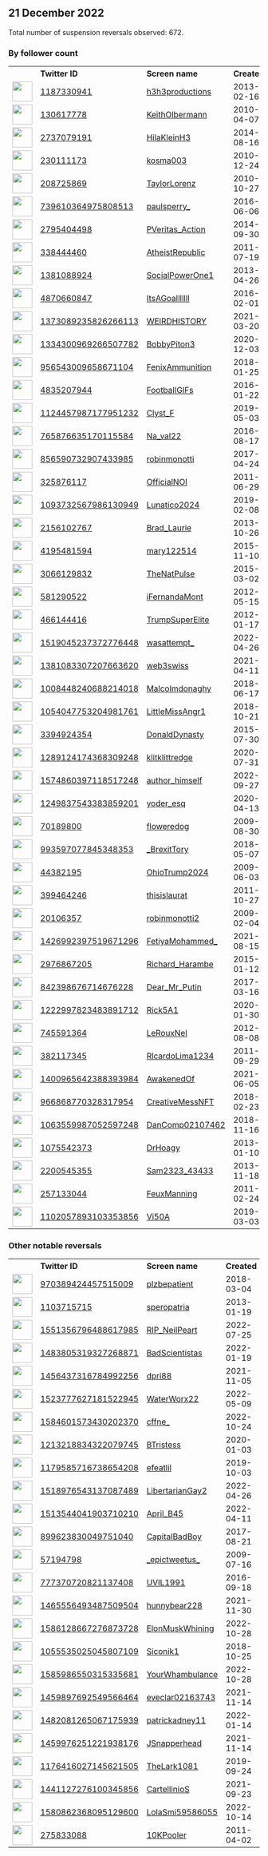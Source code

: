 
## 21 December 2022
Total number of suspension reversals observed: 672.

### By follower count
<table><tr><th></th><th align="left">Twitter ID</th><th align="left">Screen name</th>
<th align="left">Created</th><th align="left">Status</th><th align="left">Suspended</th><th align="left">Followers</th>
<tr><td><a href="https://pbs.twimg.com/profile_images/1605918138943426561/lEsaToOa_normal.jpg"><img src="https://pbs.twimg.com/profile_images/1605918138943426561/lEsaToOa_normal.jpg" width="40px" height="40px" align="center"/></a></td><td><a href="https://twitter.com/intent/user?user_id=1187330941">1187330941</a></td><td><a href="https://twitter.com/h3h3productions">h3h3productions</a></td><td>2013-02-16</td><td align="center">✔️</td><td>2022-11-07</td><td>2310406</td></tr>
<tr><td><a href="https://pbs.twimg.com/profile_images/1594567053062684672/wAvSdewm_normal.jpg"><img src="https://pbs.twimg.com/profile_images/1594567053062684672/wAvSdewm_normal.jpg" width="40px" height="40px" align="center"/></a></td><td><a href="https://twitter.com/intent/user?user_id=130617778">130617778</a></td><td><a href="https://twitter.com/KeithOlbermann">KeithOlbermann</a></td><td>2010-04-07</td><td align="center">✔️</td><td>2022-12-16</td><td>997517</td></tr>
<tr><td><a href="https://pbs.twimg.com/profile_images/1330319461858074628/2ryPKRBZ_normal.jpg"><img src="https://pbs.twimg.com/profile_images/1330319461858074628/2ryPKRBZ_normal.jpg" width="40px" height="40px" align="center"/></a></td><td><a href="https://twitter.com/intent/user?user_id=2737079191">2737079191</a></td><td><a href="https://twitter.com/HilaKleinH3">HilaKleinH3</a></td><td>2014-08-16</td><td align="center">✔️</td><td>2022-11-18</td><td>927677</td></tr>
<tr><td><a href="https://pbs.twimg.com/profile_images/1632608347/CMYK_normal.gif"><img src="https://pbs.twimg.com/profile_images/1632608347/CMYK_normal.gif" width="40px" height="40px" align="center"/></a></td><td><a href="https://twitter.com/intent/user?user_id=230111173">230111173</a></td><td><a href="https://twitter.com/kosma003">kosma003</a></td><td>2010-12-24</td><td align="center"></td><td>2022-12-20</td><td>523013</td></tr>
<tr><td><a href="https://pbs.twimg.com/profile_images/1487520401731174404/SwXwcxuH_normal.jpg"><img src="https://pbs.twimg.com/profile_images/1487520401731174404/SwXwcxuH_normal.jpg" width="40px" height="40px" align="center"/></a></td><td><a href="https://twitter.com/intent/user?user_id=208725869">208725869</a></td><td><a href="https://twitter.com/TaylorLorenz">TaylorLorenz</a></td><td>2010-10-27</td><td align="center">🔒✔️</td><td>2022-12-18</td><td>352498</td></tr>
<tr><td><a href="https://pbs.twimg.com/profile_images/739632272865951744/yVceRI-w_normal.jpg"><img src="https://pbs.twimg.com/profile_images/739632272865951744/yVceRI-w_normal.jpg" width="40px" height="40px" align="center"/></a></td><td><a href="https://twitter.com/intent/user?user_id=739610364975808513">739610364975808513</a></td><td><a href="https://twitter.com/paulsperry_">paulsperry_</a></td><td>2016-06-06</td><td align="center"></td><td></td><td>349700</td></tr>
<tr><td><a href="https://pbs.twimg.com/profile_images/1605599804653961216/-a0DZqUR_normal.jpg"><img src="https://pbs.twimg.com/profile_images/1605599804653961216/-a0DZqUR_normal.jpg" width="40px" height="40px" align="center"/></a></td><td><a href="https://twitter.com/intent/user?user_id=2795404498">2795404498</a></td><td><a href="https://twitter.com/PVeritas_Action">PVeritas_Action</a></td><td>2014-09-30</td><td align="center"></td><td></td><td>205583</td></tr>
<tr><td><a href="https://pbs.twimg.com/profile_images/1301935830806810627/NkgrB8Xy_normal.jpg"><img src="https://pbs.twimg.com/profile_images/1301935830806810627/NkgrB8Xy_normal.jpg" width="40px" height="40px" align="center"/></a></td><td><a href="https://twitter.com/intent/user?user_id=338444460">338444460</a></td><td><a href="https://twitter.com/AtheistRepublic">AtheistRepublic</a></td><td>2011-07-19</td><td align="center"></td><td>2022-04-01</td><td>138446</td></tr>
<tr><td><a href="https://pbs.twimg.com/profile_images/499778021193048064/eCPbrnvH_normal.jpeg"><img src="https://pbs.twimg.com/profile_images/499778021193048064/eCPbrnvH_normal.jpeg" width="40px" height="40px" align="center"/></a></td><td><a href="https://twitter.com/intent/user?user_id=1381088924">1381088924</a></td><td><a href="https://twitter.com/SocialPowerOne1">SocialPowerOne1</a></td><td>2013-04-26</td><td align="center"></td><td></td><td>130545</td></tr>
<tr><td><a href="https://pbs.twimg.com/profile_images/1630329212484689921/mRx3jfRJ_normal.jpg"><img src="https://pbs.twimg.com/profile_images/1630329212484689921/mRx3jfRJ_normal.jpg" width="40px" height="40px" align="center"/></a></td><td><a href="https://twitter.com/intent/user?user_id=4870660847">4870660847</a></td><td><a href="https://twitter.com/ItsAGoalllllll">ItsAGoalllllll</a></td><td>2016-02-01</td><td align="center"></td><td>2022-07-03</td><td>99147</td></tr>
<tr><td><a href="https://pbs.twimg.com/profile_images/1383633166477381639/skyWrsUQ_normal.jpg"><img src="https://pbs.twimg.com/profile_images/1383633166477381639/skyWrsUQ_normal.jpg" width="40px" height="40px" align="center"/></a></td><td><a href="https://twitter.com/intent/user?user_id=1373089235826266113">1373089235826266113</a></td><td><a href="https://twitter.com/WElRDHISTORY">WElRDHISTORY</a></td><td>2021-03-20</td><td align="center"></td><td></td><td>89514</td></tr>
<tr><td><a href="https://pbs.twimg.com/profile_images/1606836378968408064/kKiB2cv0_normal.jpg"><img src="https://pbs.twimg.com/profile_images/1606836378968408064/kKiB2cv0_normal.jpg" width="40px" height="40px" align="center"/></a></td><td><a href="https://twitter.com/intent/user?user_id=1334300969266507782">1334300969266507782</a></td><td><a href="https://twitter.com/BobbyPiton3">BobbyPiton3</a></td><td>2020-12-03</td><td align="center"></td><td></td><td>81887</td></tr>
<tr><td><a href="https://pbs.twimg.com/profile_images/1010354868379365376/iq5Oy5oS_normal.jpg"><img src="https://pbs.twimg.com/profile_images/1010354868379365376/iq5Oy5oS_normal.jpg" width="40px" height="40px" align="center"/></a></td><td><a href="https://twitter.com/intent/user?user_id=956543009658671104">956543009658671104</a></td><td><a href="https://twitter.com/FenixAmmunition">FenixAmmunition</a></td><td>2018-01-25</td><td align="center"></td><td>2022-06-10</td><td>78728</td></tr>
<tr><td><a href="https://pbs.twimg.com/profile_images/1083804456922292224/8HJyG1GZ_normal.jpg"><img src="https://pbs.twimg.com/profile_images/1083804456922292224/8HJyG1GZ_normal.jpg" width="40px" height="40px" align="center"/></a></td><td><a href="https://twitter.com/intent/user?user_id=4835207944">4835207944</a></td><td><a href="https://twitter.com/FootbaIlGlFs">FootbaIlGlFs</a></td><td>2016-01-22</td><td align="center"></td><td>2022-06-28</td><td>76074</td></tr>
<tr><td><a href="https://pbs.twimg.com/profile_images/1433792342033580032/h6B0TdmV_normal.jpg"><img src="https://pbs.twimg.com/profile_images/1433792342033580032/h6B0TdmV_normal.jpg" width="40px" height="40px" align="center"/></a></td><td><a href="https://twitter.com/intent/user?user_id=1124457987177951232">1124457987177951232</a></td><td><a href="https://twitter.com/Clyst_F">Clyst_F</a></td><td>2019-05-03</td><td align="center"></td><td>2022-08-19</td><td>71883</td></tr>
<tr><td><a href="https://pbs.twimg.com/profile_images/1464629469533065222/EF2MgSY5_normal.jpg"><img src="https://pbs.twimg.com/profile_images/1464629469533065222/EF2MgSY5_normal.jpg" width="40px" height="40px" align="center"/></a></td><td><a href="https://twitter.com/intent/user?user_id=765876635170115584">765876635170115584</a></td><td><a href="https://twitter.com/Na_val22">Na_val22</a></td><td>2016-08-17</td><td align="center"></td><td>2022-08-03</td><td>61812</td></tr>
<tr><td><a href="https://pbs.twimg.com/profile_images/1631782178576117760/a1q3s_2L_normal.jpg"><img src="https://pbs.twimg.com/profile_images/1631782178576117760/a1q3s_2L_normal.jpg" width="40px" height="40px" align="center"/></a></td><td><a href="https://twitter.com/intent/user?user_id=856590732907433985">856590732907433985</a></td><td><a href="https://twitter.com/robinmonotti">robinmonotti</a></td><td>2017-04-24</td><td align="center"></td><td></td><td>60878</td></tr>
<tr><td><a href="https://pbs.twimg.com/profile_images/2940927836/8a884541d3ff0fd928fb704ea66b9d6c_normal.png"><img src="https://pbs.twimg.com/profile_images/2940927836/8a884541d3ff0fd928fb704ea66b9d6c_normal.png" width="40px" height="40px" align="center"/></a></td><td><a href="https://twitter.com/intent/user?user_id=325876117">325876117</a></td><td><a href="https://twitter.com/OfficialNOI">OfficialNOI</a></td><td>2011-06-29</td><td align="center"></td><td></td><td>60271</td></tr>
<tr><td><a href="https://pbs.twimg.com/profile_images/1627855877158973442/fnS8y3sc_normal.jpg"><img src="https://pbs.twimg.com/profile_images/1627855877158973442/fnS8y3sc_normal.jpg" width="40px" height="40px" align="center"/></a></td><td><a href="https://twitter.com/intent/user?user_id=1093732567986130949">1093732567986130949</a></td><td><a href="https://twitter.com/Lunatico2024">Lunatico2024</a></td><td>2019-02-08</td><td align="center"></td><td></td><td>58680</td></tr>
<tr><td><a href="https://pbs.twimg.com/profile_images/378800000648592617/002162b8c96a9b0fdafb491a42014f38_normal.jpeg"><img src="https://pbs.twimg.com/profile_images/378800000648592617/002162b8c96a9b0fdafb491a42014f38_normal.jpeg" width="40px" height="40px" align="center"/></a></td><td><a href="https://twitter.com/intent/user?user_id=2156102767">2156102767</a></td><td><a href="https://twitter.com/Brad_Laurie">Brad_Laurie</a></td><td>2013-10-26</td><td align="center"></td><td>2022-12-18</td><td>56455</td></tr>
<tr><td><a href="https://pbs.twimg.com/profile_images/701428213369573376/5wCrPo3m_normal.jpg"><img src="https://pbs.twimg.com/profile_images/701428213369573376/5wCrPo3m_normal.jpg" width="40px" height="40px" align="center"/></a></td><td><a href="https://twitter.com/intent/user?user_id=4195481594">4195481594</a></td><td><a href="https://twitter.com/mary122514">mary122514</a></td><td>2015-11-10</td><td align="center"></td><td>2022-11-09</td><td>54073</td></tr>
<tr><td><a href="https://pbs.twimg.com/profile_images/1298288254786183169/3ULFmdyV_normal.jpg"><img src="https://pbs.twimg.com/profile_images/1298288254786183169/3ULFmdyV_normal.jpg" width="40px" height="40px" align="center"/></a></td><td><a href="https://twitter.com/intent/user?user_id=3066129832">3066129832</a></td><td><a href="https://twitter.com/TheNatPulse">TheNatPulse</a></td><td>2015-03-02</td><td align="center"></td><td></td><td>53085</td></tr>
<tr><td><a href="https://pbs.twimg.com/profile_images/1271510992103636992/Y6TyAICT_normal.jpg"><img src="https://pbs.twimg.com/profile_images/1271510992103636992/Y6TyAICT_normal.jpg" width="40px" height="40px" align="center"/></a></td><td><a href="https://twitter.com/intent/user?user_id=581290522">581290522</a></td><td><a href="https://twitter.com/iFernandaMont">iFernandaMont</a></td><td>2012-05-15</td><td align="center"></td><td>2022-12-16</td><td>48072</td></tr>
<tr><td><a href="https://pbs.twimg.com/profile_images/1606861762552336385/e-v62HrV_normal.jpg"><img src="https://pbs.twimg.com/profile_images/1606861762552336385/e-v62HrV_normal.jpg" width="40px" height="40px" align="center"/></a></td><td><a href="https://twitter.com/intent/user?user_id=466144416">466144416</a></td><td><a href="https://twitter.com/TrumpSuperElite">TrumpSuperElite</a></td><td>2012-01-17</td><td align="center"></td><td>2022-11-08</td><td>47851</td></tr>
<tr><td><a href="https://pbs.twimg.com/profile_images/1519066031658082304/Ds-ZkmbF_normal.jpg"><img src="https://pbs.twimg.com/profile_images/1519066031658082304/Ds-ZkmbF_normal.jpg" width="40px" height="40px" align="center"/></a></td><td><a href="https://twitter.com/intent/user?user_id=1519045237372776448">1519045237372776448</a></td><td><a href="https://twitter.com/wasattempt_">wasattempt_</a></td><td>2022-04-26</td><td align="center"></td><td>2022-09-21</td><td>47549</td></tr>
<tr><td><a href="https://pbs.twimg.com/profile_images/1547278302607458304/wjfLNZdW_normal.jpg"><img src="https://pbs.twimg.com/profile_images/1547278302607458304/wjfLNZdW_normal.jpg" width="40px" height="40px" align="center"/></a></td><td><a href="https://twitter.com/intent/user?user_id=1381083307207663620">1381083307207663620</a></td><td><a href="https://twitter.com/web3swiss">web3swiss</a></td><td>2021-04-11</td><td align="center"></td><td>2022-11-30</td><td>43434</td></tr>
<tr><td><a href="https://pbs.twimg.com/profile_images/1376396450691682306/S4dKCQpn_normal.jpg"><img src="https://pbs.twimg.com/profile_images/1376396450691682306/S4dKCQpn_normal.jpg" width="40px" height="40px" align="center"/></a></td><td><a href="https://twitter.com/intent/user?user_id=1008448240688214018">1008448240688214018</a></td><td><a href="https://twitter.com/Malcolmdonaghy">Malcolmdonaghy</a></td><td>2018-06-17</td><td align="center"></td><td></td><td>42996</td></tr>
<tr><td><a href="https://pbs.twimg.com/profile_images/1322861301354430469/vRlSrWDp_normal.jpg"><img src="https://pbs.twimg.com/profile_images/1322861301354430469/vRlSrWDp_normal.jpg" width="40px" height="40px" align="center"/></a></td><td><a href="https://twitter.com/intent/user?user_id=1054047753204981761">1054047753204981761</a></td><td><a href="https://twitter.com/LittleMissAngr1">LittleMissAngr1</a></td><td>2018-10-21</td><td align="center"></td><td></td><td>40848</td></tr>
<tr><td><a href="https://pbs.twimg.com/profile_images/1428770763352514562/8IgPMD2c_normal.jpg"><img src="https://pbs.twimg.com/profile_images/1428770763352514562/8IgPMD2c_normal.jpg" width="40px" height="40px" align="center"/></a></td><td><a href="https://twitter.com/intent/user?user_id=3394924354">3394924354</a></td><td><a href="https://twitter.com/DonaldDynasty">DonaldDynasty</a></td><td>2015-07-30</td><td align="center"></td><td>2022-11-17</td><td>37949</td></tr>
<tr><td><a href="https://pbs.twimg.com/profile_images/1629962647046172681/ugYqTbY4_normal.jpg"><img src="https://pbs.twimg.com/profile_images/1629962647046172681/ugYqTbY4_normal.jpg" width="40px" height="40px" align="center"/></a></td><td><a href="https://twitter.com/intent/user?user_id=1289124174368309248">1289124174368309248</a></td><td><a href="https://twitter.com/klitklittredge">klitklittredge</a></td><td>2020-07-31</td><td align="center"></td><td>2022-11-11</td><td>37752</td></tr>
<tr><td><a href="https://pbs.twimg.com/profile_images/1574860917275238402/q_SX_-VL_normal.jpg"><img src="https://pbs.twimg.com/profile_images/1574860917275238402/q_SX_-VL_normal.jpg" width="40px" height="40px" align="center"/></a></td><td><a href="https://twitter.com/intent/user?user_id=1574860397118517248">1574860397118517248</a></td><td><a href="https://twitter.com/author_himself">author_himself</a></td><td>2022-09-27</td><td align="center">🚫</td><td>2022-11-01</td><td>36898</td></tr>
<tr><td><a href="https://pbs.twimg.com/profile_images/1605507408863731712/pFIEbQlk_normal.jpg"><img src="https://pbs.twimg.com/profile_images/1605507408863731712/pFIEbQlk_normal.jpg" width="40px" height="40px" align="center"/></a></td><td><a href="https://twitter.com/intent/user?user_id=1249837543383859201">1249837543383859201</a></td><td><a href="https://twitter.com/yoder_esq">yoder_esq</a></td><td>2020-04-13</td><td align="center"></td><td></td><td>34496</td></tr>
<tr><td><a href="https://pbs.twimg.com/profile_images/532720545352409088/w_Bw-3ml_normal.jpeg"><img src="https://pbs.twimg.com/profile_images/532720545352409088/w_Bw-3ml_normal.jpeg" width="40px" height="40px" align="center"/></a></td><td><a href="https://twitter.com/intent/user?user_id=70189800">70189800</a></td><td><a href="https://twitter.com/floweredog">floweredog</a></td><td>2009-08-30</td><td align="center"></td><td></td><td>32852</td></tr>
<tr><td><a href="https://pbs.twimg.com/profile_images/1057042587612340224/3qm08v7J_normal.jpg"><img src="https://pbs.twimg.com/profile_images/1057042587612340224/3qm08v7J_normal.jpg" width="40px" height="40px" align="center"/></a></td><td><a href="https://twitter.com/intent/user?user_id=993597077845348353">993597077845348353</a></td><td><a href="https://twitter.com/_BrexitTory">_BrexitTory</a></td><td>2018-05-07</td><td align="center"></td><td></td><td>28219</td></tr>
<tr><td><a href="https://pbs.twimg.com/profile_images/1477697455412203526/sYDhi72t_normal.jpg"><img src="https://pbs.twimg.com/profile_images/1477697455412203526/sYDhi72t_normal.jpg" width="40px" height="40px" align="center"/></a></td><td><a href="https://twitter.com/intent/user?user_id=44382195">44382195</a></td><td><a href="https://twitter.com/OhioTrump2024">OhioTrump2024</a></td><td>2009-06-03</td><td align="center"></td><td>2022-11-07</td><td>26204</td></tr>
<tr><td><a href="https://pbs.twimg.com/profile_images/1623813600136638464/dj6uc1st_normal.jpg"><img src="https://pbs.twimg.com/profile_images/1623813600136638464/dj6uc1st_normal.jpg" width="40px" height="40px" align="center"/></a></td><td><a href="https://twitter.com/intent/user?user_id=399464246">399464246</a></td><td><a href="https://twitter.com/thisislaurat">thisislaurat</a></td><td>2011-10-27</td><td align="center">🚫</td><td></td><td>26068</td></tr>
<tr><td><a href="https://pbs.twimg.com/profile_images/1370692958819864579/1Mg9HNil_normal.jpg"><img src="https://pbs.twimg.com/profile_images/1370692958819864579/1Mg9HNil_normal.jpg" width="40px" height="40px" align="center"/></a></td><td><a href="https://twitter.com/intent/user?user_id=20106357">20106357</a></td><td><a href="https://twitter.com/robinmonotti2">robinmonotti2</a></td><td>2009-02-04</td><td align="center"></td><td></td><td>25693</td></tr>
<tr><td><a href="https://pbs.twimg.com/profile_images/1565063941667143686/r74wnUD9_normal.jpg"><img src="https://pbs.twimg.com/profile_images/1565063941667143686/r74wnUD9_normal.jpg" width="40px" height="40px" align="center"/></a></td><td><a href="https://twitter.com/intent/user?user_id=1426992397519671296">1426992397519671296</a></td><td><a href="https://twitter.com/FetiyaMohammed_">FetiyaMohammed_</a></td><td>2021-08-15</td><td align="center"></td><td>2022-09-13</td><td>24844</td></tr>
<tr><td><a href="https://pbs.twimg.com/profile_images/1344776715063726080/IqBJh3hD_normal.jpg"><img src="https://pbs.twimg.com/profile_images/1344776715063726080/IqBJh3hD_normal.jpg" width="40px" height="40px" align="center"/></a></td><td><a href="https://twitter.com/intent/user?user_id=2976867205">2976867205</a></td><td><a href="https://twitter.com/Richard_Harambe">Richard_Harambe</a></td><td>2015-01-12</td><td align="center"></td><td>2022-08-03</td><td>24697</td></tr>
<tr><td><a href="https://pbs.twimg.com/profile_images/1553743252817420289/ZlHqzOfC_normal.jpg"><img src="https://pbs.twimg.com/profile_images/1553743252817420289/ZlHqzOfC_normal.jpg" width="40px" height="40px" align="center"/></a></td><td><a href="https://twitter.com/intent/user?user_id=842398676714676228">842398676714676228</a></td><td><a href="https://twitter.com/Dear_Mr_Putin">Dear_Mr_Putin</a></td><td>2017-03-16</td><td align="center">🔒</td><td>2022-11-14</td><td>24634</td></tr>
<tr><td><a href="https://pbs.twimg.com/profile_images/1625351634871275521/cgq9stVH_normal.jpg"><img src="https://pbs.twimg.com/profile_images/1625351634871275521/cgq9stVH_normal.jpg" width="40px" height="40px" align="center"/></a></td><td><a href="https://twitter.com/intent/user?user_id=1222997823483891712">1222997823483891712</a></td><td><a href="https://twitter.com/Rick5A1">Rick5A1</a></td><td>2020-01-30</td><td align="center"></td><td></td><td>24543</td></tr>
<tr><td><a href="https://pbs.twimg.com/profile_images/3067829308/0d7366337dcd1319017916731c184d96_normal.png"><img src="https://pbs.twimg.com/profile_images/3067829308/0d7366337dcd1319017916731c184d96_normal.png" width="40px" height="40px" align="center"/></a></td><td><a href="https://twitter.com/intent/user?user_id=745591364">745591364</a></td><td><a href="https://twitter.com/LeRouxNel">LeRouxNel</a></td><td>2012-08-08</td><td align="center"></td><td></td><td>24240</td></tr>
<tr><td><a href="https://pbs.twimg.com/profile_images/1432788808756604934/rF6L942f_normal.jpg"><img src="https://pbs.twimg.com/profile_images/1432788808756604934/rF6L942f_normal.jpg" width="40px" height="40px" align="center"/></a></td><td><a href="https://twitter.com/intent/user?user_id=382117345">382117345</a></td><td><a href="https://twitter.com/RlcardoLima1234">RlcardoLima1234</a></td><td>2011-09-29</td><td align="center"></td><td>2022-09-09</td><td>23348</td></tr>
<tr><td><a href="https://pbs.twimg.com/profile_images/1637169534606909446/Ym7slnDH_normal.jpg"><img src="https://pbs.twimg.com/profile_images/1637169534606909446/Ym7slnDH_normal.jpg" width="40px" height="40px" align="center"/></a></td><td><a href="https://twitter.com/intent/user?user_id=1400965642388393984">1400965642388393984</a></td><td><a href="https://twitter.com/AwakenedOf">AwakenedOf</a></td><td>2021-06-05</td><td align="center"></td><td></td><td>22859</td></tr>
<tr><td><a href="https://pbs.twimg.com/profile_images/1640054786903928834/Qz76yQjl_normal.jpg"><img src="https://pbs.twimg.com/profile_images/1640054786903928834/Qz76yQjl_normal.jpg" width="40px" height="40px" align="center"/></a></td><td><a href="https://twitter.com/intent/user?user_id=966868770328317954">966868770328317954</a></td><td><a href="https://twitter.com/CreativeMessNFT">CreativeMessNFT</a></td><td>2018-02-23</td><td align="center"></td><td>2022-12-13</td><td>22117</td></tr>
<tr><td><a href="https://pbs.twimg.com/profile_images/1243504085166424069/vNxYJTUf_normal.jpg"><img src="https://pbs.twimg.com/profile_images/1243504085166424069/vNxYJTUf_normal.jpg" width="40px" height="40px" align="center"/></a></td><td><a href="https://twitter.com/intent/user?user_id=1063559987052597248">1063559987052597248</a></td><td><a href="https://twitter.com/DanComp02107462">DanComp02107462</a></td><td>2018-11-16</td><td align="center"></td><td></td><td>22038</td></tr>
<tr><td><a href="https://pbs.twimg.com/profile_images/1178499360197419009/nLDuSogM_normal.jpg"><img src="https://pbs.twimg.com/profile_images/1178499360197419009/nLDuSogM_normal.jpg" width="40px" height="40px" align="center"/></a></td><td><a href="https://twitter.com/intent/user?user_id=1075542373">1075542373</a></td><td><a href="https://twitter.com/DrHoagy">DrHoagy</a></td><td>2013-01-10</td><td align="center"></td><td></td><td>21803</td></tr>
<tr><td><a href="https://pbs.twimg.com/profile_images/1364189040896008195/InAKyZ9g_normal.jpg"><img src="https://pbs.twimg.com/profile_images/1364189040896008195/InAKyZ9g_normal.jpg" width="40px" height="40px" align="center"/></a></td><td><a href="https://twitter.com/intent/user?user_id=2200545355">2200545355</a></td><td><a href="https://twitter.com/Sam2323_43433">Sam2323_43433</a></td><td>2013-11-18</td><td align="center"></td><td></td><td>21750</td></tr>
<tr><td><a href="https://pbs.twimg.com/profile_images/916697445878370305/GHOEIKlg_normal.jpg"><img src="https://pbs.twimg.com/profile_images/916697445878370305/GHOEIKlg_normal.jpg" width="40px" height="40px" align="center"/></a></td><td><a href="https://twitter.com/intent/user?user_id=257133044">257133044</a></td><td><a href="https://twitter.com/FeuxManning">FeuxManning</a></td><td>2011-02-24</td><td align="center"></td><td>2022-12-05</td><td>21253</td></tr>
<tr><td><a href="https://pbs.twimg.com/profile_images/1403114015010791424/5NF4QNvg_normal.jpg"><img src="https://pbs.twimg.com/profile_images/1403114015010791424/5NF4QNvg_normal.jpg" width="40px" height="40px" align="center"/></a></td><td><a href="https://twitter.com/intent/user?user_id=1102057893103353856">1102057893103353856</a></td><td><a href="https://twitter.com/Vi50A">Vi50A</a></td><td>2019-03-03</td><td align="center"></td><td></td><td>21033</td></tr>
</table>

### Other notable reversals
<table><tr><th></th><th align="left">Twitter ID</th><th align="left">Screen name</th>
<th align="left">Created</th><th align="left">Status</th><th align="left">Suspended</th><th align="left">Followers</th>
<tr><td><a href="https://pbs.twimg.com/profile_images/1556847469421400064/_qLY_AcK_normal.jpg"><img src="https://pbs.twimg.com/profile_images/1556847469421400064/_qLY_AcK_normal.jpg" width="40px" height="40px" align="center"/></a></td><td><a href="https://twitter.com/intent/user?user_id=970389424457515009">970389424457515009</a></td><td><a href="https://twitter.com/plzbepatient">plzbepatient</a></td><td>2018-03-04</td><td align="center"></td><td>2022-10-16</td><td>8994</td></tr>
<tr><td><a href="https://pbs.twimg.com/profile_images/1354244827400069121/T45A9b2B_normal.jpg"><img src="https://pbs.twimg.com/profile_images/1354244827400069121/T45A9b2B_normal.jpg" width="40px" height="40px" align="center"/></a></td><td><a href="https://twitter.com/intent/user?user_id=1103715715">1103715715</a></td><td><a href="https://twitter.com/speropatria">speropatria</a></td><td>2013-01-19</td><td align="center"></td><td>2022-03-27</td><td>3346</td></tr>
<tr><td><a href="https://pbs.twimg.com/profile_images/1559652201730957312/EsVtXwLT_normal.jpg"><img src="https://pbs.twimg.com/profile_images/1559652201730957312/EsVtXwLT_normal.jpg" width="40px" height="40px" align="center"/></a></td><td><a href="https://twitter.com/intent/user?user_id=1551356796488617985">1551356796488617985</a></td><td><a href="https://twitter.com/RIP_NeilPeart">RIP_NeilPeart</a></td><td>2022-07-25</td><td align="center"></td><td>2022-12-16</td><td>458</td></tr>
<tr><td><a href="https://pbs.twimg.com/profile_images/1638812437586518016/RbArcna4_normal.jpg"><img src="https://pbs.twimg.com/profile_images/1638812437586518016/RbArcna4_normal.jpg" width="40px" height="40px" align="center"/></a></td><td><a href="https://twitter.com/intent/user?user_id=1483805319327268871">1483805319327268871</a></td><td><a href="https://twitter.com/BadScientistas">BadScientistas</a></td><td>2022-01-19</td><td align="center"></td><td>2022-12-16</td><td>90</td></tr>
<tr><td><a href="https://pbs.twimg.com/profile_images/1547406250203291648/2YRgDKC__normal.jpg"><img src="https://pbs.twimg.com/profile_images/1547406250203291648/2YRgDKC__normal.jpg" width="40px" height="40px" align="center"/></a></td><td><a href="https://twitter.com/intent/user?user_id=1456437316784992256">1456437316784992256</a></td><td><a href="https://twitter.com/dpri88">dpri88</a></td><td>2021-11-05</td><td align="center"></td><td>2022-12-14</td><td>356</td></tr>
<tr><td><a href="https://pbs.twimg.com/profile_images/1551234267287617539/KnMugOPI_normal.jpg"><img src="https://pbs.twimg.com/profile_images/1551234267287617539/KnMugOPI_normal.jpg" width="40px" height="40px" align="center"/></a></td><td><a href="https://twitter.com/intent/user?user_id=1523777627181522945">1523777627181522945</a></td><td><a href="https://twitter.com/WaterWorx22">WaterWorx22</a></td><td>2022-05-09</td><td align="center"></td><td>2022-12-16</td><td>1102</td></tr>
<tr><td><a href="https://pbs.twimg.com/profile_images/1584602325540171776/7lJ8BEoa_normal.jpg"><img src="https://pbs.twimg.com/profile_images/1584602325540171776/7lJ8BEoa_normal.jpg" width="40px" height="40px" align="center"/></a></td><td><a href="https://twitter.com/intent/user?user_id=1584601573430202370">1584601573430202370</a></td><td><a href="https://twitter.com/cffne_">cffne_</a></td><td>2022-10-24</td><td align="center">🚫</td><td>2022-12-17</td><td>129</td></tr>
<tr><td><a href="https://pbs.twimg.com/profile_images/1634683467844792323/3tvCGEyj_normal.jpg"><img src="https://pbs.twimg.com/profile_images/1634683467844792323/3tvCGEyj_normal.jpg" width="40px" height="40px" align="center"/></a></td><td><a href="https://twitter.com/intent/user?user_id=1213218834322079745">1213218834322079745</a></td><td><a href="https://twitter.com/BTristess">BTristess</a></td><td>2020-01-03</td><td align="center"></td><td>2022-12-19</td><td>570</td></tr>
<tr><td><a href="https://pbs.twimg.com/profile_images/1625193111390683136/cAReOJ-W_normal.jpg"><img src="https://pbs.twimg.com/profile_images/1625193111390683136/cAReOJ-W_normal.jpg" width="40px" height="40px" align="center"/></a></td><td><a href="https://twitter.com/intent/user?user_id=1179585716738654208">1179585716738654208</a></td><td><a href="https://twitter.com/efeatlil">efeatlil</a></td><td>2019-10-03</td><td align="center">🔒</td><td>2022-12-18</td><td>119</td></tr>
<tr><td><a href="https://pbs.twimg.com/profile_images/1518976708141006849/mmtBOaqj_normal.jpg"><img src="https://pbs.twimg.com/profile_images/1518976708141006849/mmtBOaqj_normal.jpg" width="40px" height="40px" align="center"/></a></td><td><a href="https://twitter.com/intent/user?user_id=1518976543137087489">1518976543137087489</a></td><td><a href="https://twitter.com/LibertarianGay2">LibertarianGay2</a></td><td>2022-04-26</td><td align="center"></td><td>2022-11-25</td><td>877</td></tr>
<tr><td><a href="https://pbs.twimg.com/profile_images/1608543130114228225/RQFfbmOl_normal.jpg"><img src="https://pbs.twimg.com/profile_images/1608543130114228225/RQFfbmOl_normal.jpg" width="40px" height="40px" align="center"/></a></td><td><a href="https://twitter.com/intent/user?user_id=1513544041903710210">1513544041903710210</a></td><td><a href="https://twitter.com/April_B45">April_B45</a></td><td>2022-04-11</td><td align="center"></td><td>2022-12-18</td><td>345</td></tr>
<tr><td><a href="https://pbs.twimg.com/profile_images/1568373238522159106/z7MlgQpN_normal.jpg"><img src="https://pbs.twimg.com/profile_images/1568373238522159106/z7MlgQpN_normal.jpg" width="40px" height="40px" align="center"/></a></td><td><a href="https://twitter.com/intent/user?user_id=899623830049751040">899623830049751040</a></td><td><a href="https://twitter.com/CapitalBadBoy">CapitalBadBoy</a></td><td>2017-08-21</td><td align="center"></td><td>2022-12-17</td><td>495</td></tr>
<tr><td><a href="https://pbs.twimg.com/profile_images/1601048143872765954/NYofFsl6_normal.jpg"><img src="https://pbs.twimg.com/profile_images/1601048143872765954/NYofFsl6_normal.jpg" width="40px" height="40px" align="center"/></a></td><td><a href="https://twitter.com/intent/user?user_id=57194798">57194798</a></td><td><a href="https://twitter.com/_epictweetus_">_epictweetus_</a></td><td>2009-07-16</td><td align="center"></td><td>2022-12-16</td><td>610</td></tr>
<tr><td><a href="https://pbs.twimg.com/profile_images/1545869042535251969/H5jQG8qL_normal.jpg"><img src="https://pbs.twimg.com/profile_images/1545869042535251969/H5jQG8qL_normal.jpg" width="40px" height="40px" align="center"/></a></td><td><a href="https://twitter.com/intent/user?user_id=777370720821137408">777370720821137408</a></td><td><a href="https://twitter.com/UVIL1991">UVIL1991</a></td><td>2016-09-18</td><td align="center"></td><td>2022-12-16</td><td>570</td></tr>
<tr><td><a href="https://pbs.twimg.com/profile_images/1590842798005227521/To9LSas5_normal.jpg"><img src="https://pbs.twimg.com/profile_images/1590842798005227521/To9LSas5_normal.jpg" width="40px" height="40px" align="center"/></a></td><td><a href="https://twitter.com/intent/user?user_id=1465556493487509504">1465556493487509504</a></td><td><a href="https://twitter.com/hunnybear228">hunnybear228</a></td><td>2021-11-30</td><td align="center"></td><td>2022-12-16</td><td>1127</td></tr>
<tr><td><a href="https://pbs.twimg.com/profile_images/1586128916653436928/_3haIlkh_normal.jpg"><img src="https://pbs.twimg.com/profile_images/1586128916653436928/_3haIlkh_normal.jpg" width="40px" height="40px" align="center"/></a></td><td><a href="https://twitter.com/intent/user?user_id=1586128667276873728">1586128667276873728</a></td><td><a href="https://twitter.com/ElonMuskWhining">ElonMuskWhining</a></td><td>2022-10-28</td><td align="center"></td><td>2022-12-17</td><td>20007</td></tr>
<tr><td><a href="https://pbs.twimg.com/profile_images/1219650235489837056/WF_LpBBV_normal.jpg"><img src="https://pbs.twimg.com/profile_images/1219650235489837056/WF_LpBBV_normal.jpg" width="40px" height="40px" align="center"/></a></td><td><a href="https://twitter.com/intent/user?user_id=1055535025045807109">1055535025045807109</a></td><td><a href="https://twitter.com/Siconik1">Siconik1</a></td><td>2018-10-25</td><td align="center"></td><td>2022-12-16</td><td>129</td></tr>
<tr><td><a href="https://pbs.twimg.com/profile_images/1585992154517741568/vcE50LsY_normal.jpg"><img src="https://pbs.twimg.com/profile_images/1585992154517741568/vcE50LsY_normal.jpg" width="40px" height="40px" align="center"/></a></td><td><a href="https://twitter.com/intent/user?user_id=1585986550315335681">1585986550315335681</a></td><td><a href="https://twitter.com/YourWhambulance">YourWhambulance</a></td><td>2022-10-28</td><td align="center"></td><td>2022-12-13</td><td>392</td></tr>
<tr><td><a href="https://pbs.twimg.com/profile_images/1462443090124234752/8iNDEtIr_normal.jpg"><img src="https://pbs.twimg.com/profile_images/1462443090124234752/8iNDEtIr_normal.jpg" width="40px" height="40px" align="center"/></a></td><td><a href="https://twitter.com/intent/user?user_id=1459897692549566464">1459897692549566464</a></td><td><a href="https://twitter.com/eveclar02163743">eveclar02163743</a></td><td>2021-11-14</td><td align="center"></td><td>2022-12-17</td><td>972</td></tr>
<tr><td><a href="https://pbs.twimg.com/profile_images/1549484246393397248/1zh881s6_normal.jpg"><img src="https://pbs.twimg.com/profile_images/1549484246393397248/1zh881s6_normal.jpg" width="40px" height="40px" align="center"/></a></td><td><a href="https://twitter.com/intent/user?user_id=1482081265067175939">1482081265067175939</a></td><td><a href="https://twitter.com/patrickadney11">patrickadney11</a></td><td>2022-01-14</td><td align="center"></td><td>2022-12-17</td><td>82</td></tr>
<tr><td><a href="https://pbs.twimg.com/profile_images/1595929531944247299/Q5BWM8B8_normal.jpg"><img src="https://pbs.twimg.com/profile_images/1595929531944247299/Q5BWM8B8_normal.jpg" width="40px" height="40px" align="center"/></a></td><td><a href="https://twitter.com/intent/user?user_id=1459976251221938176">1459976251221938176</a></td><td><a href="https://twitter.com/JSnapperhead">JSnapperhead</a></td><td>2021-11-14</td><td align="center"></td><td>2022-12-16</td><td>147</td></tr>
<tr><td><a href="https://pbs.twimg.com/profile_images/1524694709716795394/rW-gQosS_normal.jpg"><img src="https://pbs.twimg.com/profile_images/1524694709716795394/rW-gQosS_normal.jpg" width="40px" height="40px" align="center"/></a></td><td><a href="https://twitter.com/intent/user?user_id=1176416027145621505">1176416027145621505</a></td><td><a href="https://twitter.com/TheLark1081">TheLark1081</a></td><td>2019-09-24</td><td align="center"></td><td>2022-12-18</td><td>1246</td></tr>
<tr><td><a href="https://pbs.twimg.com/profile_images/1636812403273789441/Q--B2IGZ_normal.jpg"><img src="https://pbs.twimg.com/profile_images/1636812403273789441/Q--B2IGZ_normal.jpg" width="40px" height="40px" align="center"/></a></td><td><a href="https://twitter.com/intent/user?user_id=1441127276100345856">1441127276100345856</a></td><td><a href="https://twitter.com/CartellinioS">CartellinioS</a></td><td>2021-09-23</td><td align="center"></td><td>2022-12-17</td><td>418</td></tr>
<tr><td><a href="https://pbs.twimg.com/profile_images/1592870474320674817/5C6jx3Wf_normal.jpg"><img src="https://pbs.twimg.com/profile_images/1592870474320674817/5C6jx3Wf_normal.jpg" width="40px" height="40px" align="center"/></a></td><td><a href="https://twitter.com/intent/user?user_id=1580862368095129600">1580862368095129600</a></td><td><a href="https://twitter.com/LolaSmi59586055">LolaSmi59586055</a></td><td>2022-10-14</td><td align="center"></td><td>2022-12-16</td><td>179</td></tr>
<tr><td><a href="https://pbs.twimg.com/profile_images/1501928899319586817/lzFrU-W__normal.jpg"><img src="https://pbs.twimg.com/profile_images/1501928899319586817/lzFrU-W__normal.jpg" width="40px" height="40px" align="center"/></a></td><td><a href="https://twitter.com/intent/user?user_id=275833088">275833088</a></td><td><a href="https://twitter.com/10KPooler">10KPooler</a></td><td>2011-04-02</td><td align="center"></td><td>2022-12-12</td><td>609</td></tr>
</table>
